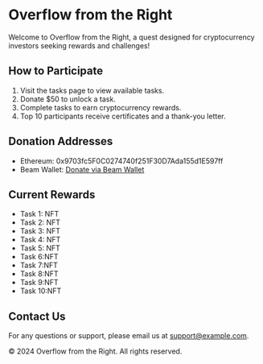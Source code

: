 # Overflow from the Right

Welcome to Overflow from the Right, a quest designed for cryptocurrency investors seeking rewards and challenges!

## How to Participate

1. Visit the tasks page to view available tasks.
2. Donate $50 to unlock a task.
3. Complete tasks to earn cryptocurrency rewards.
4. Top 10 participants receive certificates and a thank-you letter.

## Donation Addresses

- Ethereum: 0x9703fc5F0C0274740f251F30D7Ada155d1E597ff
- Beam Wallet: [Donate via Beam Wallet](https://beam.eco/u/helga)

## Current Rewards

- Task 1: NFT
- Task 2: NFT
- Task 3: NFT
- Task 4: NFT
- Task 5: NFT
- Task 6:NFT
- Task 7:NFT
- Task 8:NFT
- Task 9:NFT
- Task 10:NFT

## Contact Us

For any questions or support, please email us at [support@example.com](mailto:olgatelb@gmail.com).

© 2024 Overflow from the Right. All rights reserved.
